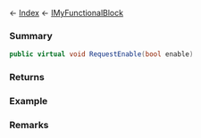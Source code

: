← [Index](Api-Index) ← [IMyFunctionalBlock](Sandbox.ModAPI.Ingame.IMyFunctionalBlock)

### Summary

```csharp
public virtual void RequestEnable(bool enable)
```

### Returns

### Example

### Remarks

